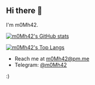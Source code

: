 ## Hi there :wave:

I'm m0Mh42. 

[![m0Mh42's GitHub stats](https://github-readme-stats.vercel.app/api?username=m0Mh42&show_owner&show_icons=true&theme=dracula&custom_title=My%20Stats&rank_icon=github)](https://github.com/m0Mh42)

[![m0Mh42's Top Langs](https://github-readme-stats.vercel.app/api/top-langs/?username=m0mh42&show_icons=true&theme=dracula&custom_title=My%20Langs&layout=compact)](https://github.com/m0Mh42)

 - Reach me at m0Mh42@pm.me
 - Telegram: [@m0Mh42](https://t.me/m0mh42)

:)

